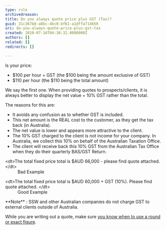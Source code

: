 ```yaml
---
type: rule
archivedreason: 
title: Do you always quote price plus GST (Tax)?
guid: 31c367b8-a8bc-4bc0-bf61-a1dffa714650
uri: do-you-always-quote-price-plus-gst-tax
created: 2010-07-16T04:38:32.0000000Z
authors: []
related: []
redirects: []

---
```


Is your price:

* $100 per hour + GST (the $100 being the amount exclusive of GST)
* $110 per hour (the $110 being the total amount)


<!--endintro-->

We say the first one. When providing quotes to prospects/clients, it is always better to display the net value + 10% GST rather than the total.

The reasons for this are:

* It avoids any confusion as to whether GST is included.
* This net amount is the REAL cost to the customer, as they get the tax back (in Australia).
* The net value is lower and appears more attractive to the client.
* The 10% GST charged to the client is not income for your company. In Australia, we collect this 10% on behalf of the Australian Taxation Office.
* The client will receive back this 10% GST from the Australian Tax Office when they do their quarterly BAS/GST Return.

<dl class="bad">    &lt;dt&gt;The total fixed price total is $AUD 66,000 - please find quote attached. &lt;/dt&gt;
    <dd>Bad Example </dd></dl><dl class="good">    &lt;dt&gt;The total fixed price total is $AUD 60,000 + GST (10%). Please find quote attached. &lt;/dt&gt;
    <dd>Good Example </dd></dl>
**Note** : SSW and other Australian companies do not charge GST to external clients outside of Australia.

While you are writing out a quote, make sure [you know when to use a round or exact figure](/_layouts/15/FIXUPREDIRECT.ASPX?WebId=3dfc0e07-e23a-4cbb-aac2-e778b71166a2&amp;TermSetId=07da3ddf-0924-4cd2-a6d4-a4809ae20160&amp;TermId=b2c96952-bfc1-440f-af5f-ec26fcc36002).
